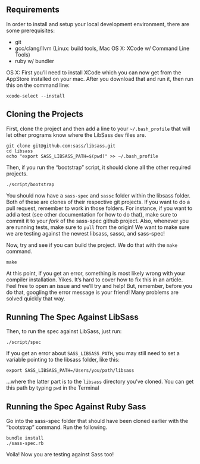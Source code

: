 Requirements
------------

In order to install and setup your local development environment, there are some prerequisites:

-   git
-   gcc/clang/llvm (Linux: build tools, Mac OS X: XCode w/ Command Line Tools)
-   ruby w/ bundler

OS X: First you’ll need to install XCode which you can now get from the AppStore installed on your mac. After you download that and run it, then run this on the command line:

    xcode-select --install

Cloning the Projects
--------------------

First, clone the project and then add a line to your `~/.bash_profile` that will let other programs know where the LibSass dev files are.

    git clone git@github.com:sass/libsass.git
    cd libsass
    echo "export SASS_LIBSASS_PATH=$(pwd)" >> ~/.bash_profile

Then, if you run the “bootstrap” script, it should clone all the other required projects.

    ./script/bootstrap

You should now have a `sass-spec` and `sassc` folder within the libsass folder. Both of these are clones of their respective git projects. If you want to do a pull request, remember to work in those folders. For instance, if you want to add a test (see other documentation for how to do that), make sure to commit it to your *fork* of the sass-spec github project. Also, whenever you are running tests, make sure to `pull` from the origin! We want to make sure we are testing against the newest libsass, sassc, and sass-spec!

Now, try and see if you can build the project. We do that with the `make` command.

    make

At this point, if you get an error, something is most likely wrong with your compiler installation. Yikes. It’s hard to cover how to fix this in an article. Feel free to open an issue and we’ll try and help! But, remember, before you do that, googling the error message is your friend! Many problems are solved quickly that way.

Running The Spec Against LibSass
--------------------------------

Then, to run the spec against LibSass, just run:

    ./script/spec

If you get an error about `SASS_LIBSASS_PATH`, you may still need to set a variable pointing to the libsass folder, like this:

    export SASS_LIBSASS_PATH=/Users/you/path/libsass

…where the latter part is to the `libsass` directory you’ve cloned. You can get this path by typing `pwd` in the Terminal

Running the Spec Against Ruby Sass
----------------------------------

Go into the sass-spec folder that should have been cloned earlier with the “bootstrap” command. Run the following.

    bundle install
    ./sass-spec.rb

Voila! Now you are testing against Sass too!
